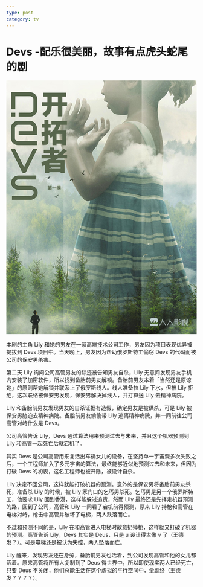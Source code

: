 ```yaml
---
type: post
category: tv
---
```


# Devs -配乐很美丽，故事有点虎头蛇尾的剧

![Devs cover](./devs.jpg)

本剧的主角 Lily 和她的男友在一家高端技术公司工作，男友因为项目表现优异被提拔到 Devs 项目中。当天晚上，男友因为帮助俄罗斯特工偷窃 Devs 的代码而被公司的保安男杀害。

第二天 Lily 询问公司高管男友的踪迹被告知男友自杀，Lily 无意间发现男友手机内安装了加密软件，所以找到备胎前男友解锁。备胎前男友本着「当然还是原谅她」的原则帮她解锁并联系上了俄罗斯线人。线人准备拉 Lily 下水，但被 Lily 拒绝，这次联络被保安男发现，保安男解决掉线人，并打算送 Lily 去精神病院。

Lily 和备胎前男友发现男友的自杀证据有造假，确定男友是被谋杀，可是 Lily 被保安男胁迫去精神病院。备胎前男友偷偷带 Lily 逃离精神病院，并一同前往公司高管对峙什么是 Devs。

公司高管告诉 Lily，Devs 通过算法用来预测过去与未来，并且这个机器预测到 Lily 和高管一起死亡后就宕机了。

其实 Devs 是公司高管用来复活出车祸女儿的设备，在坚持单一宇宙观多次失败之后，一个工程师加入了多元宇宙的算法，最终能够近似地预测过去和未来，但因为打破 Devs 的初衷，这名工程师也被开除，被设计自杀。

Lily 决定不回公司，这样就能打破机器的预测。意外的是保安男将备胎前男友杀死，准备杀 Lily 的时候，被 Lily 家门口的乞丐男杀死。乞丐男是另一个俄罗斯特工，他要求 Lily 回到香港，这样能躲过追责，然而 Lily 最终还是先择走机器预测的路，回到了公司，高管和 Lily 一同看了宕机前得预测，原来 Lily 持枪和高管在电梯对峙，枪击中高管并破坏了电梯，两人跌落而亡。

不过和预测不同的是，Lily 在和高管进入电梯时故意扔掉枪，这样就又打破了机器的预测。高管告诉 Lily，Devs 其实是 Deus，只是 u 设计得太像 v 了（王德发？）。可是电梯还是被认为失控，两人坠落而亡。

Lily 醒来，发现男友还在身旁，备胎前男友也活着，到公司发现高管和他的女儿都活着。原来高管将所有人复制到了 Deus 得世界中，所以即使现实两人已经死亡，只要 Deus 不关闭，他们总能生活在这个虚拟的平行空间中，全剧终（王德发？？？？）。
